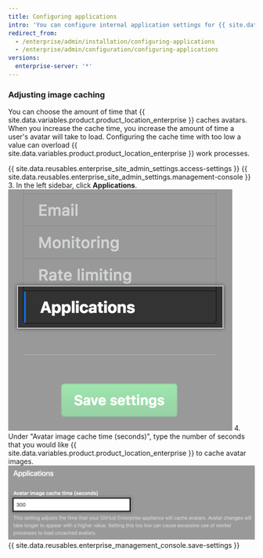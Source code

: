 ```yaml
---
title: Configuring applications
intro: 'You can configure internal application settings for {{ site.data.variables.product.product_location_enterprise }}.'
redirect_from:
  - /enterprise/admin/installation/configuring-applications
  - /enterprise/admin/configuration/configuring-applications
versions:
  enterprise-server: '*'
---
```


### Adjusting image caching

You can choose the amount of time that {{ site.data.variables.product.product_location_enterprise }} caches avatars. When you increase the cache time, you increase the amount of time a user's avatar will take to load. Configuring the cache time with too low a value can overload {{ site.data.variables.product.product_location_enterprise }} work processes.

{{ site.data.reusables.enterprise_site_admin_settings.access-settings }}
{{ site.data.reusables.enterprise_site_admin_settings.management-console }}
3. In the left sidebar, click **Applications**. ![Applications tab in the settings sidebar](/assets/images/enterprise/management-console/sidebar-applications.png)
4. Under "Avatar image cache time (seconds)", type the number of seconds that you would like {{ site.data.variables.product.product_location_enterprise }} to cache avatar images. ![Avatar image caching form field](/assets/images/enterprise/management-console/add-image-caching-value-field.png)
{{ site.data.reusables.enterprise_management_console.save-settings }}
